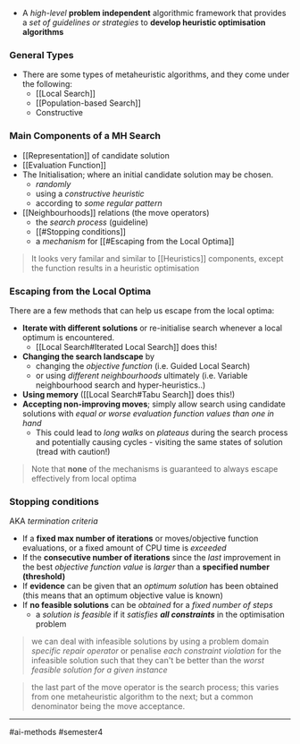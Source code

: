 - A *high-level* **problem independent** algorithmic framework that provides a *set of guidelines or strategies* to **develop heuristic optimisation algorithms**

### General Types
- There are some types of metaheuristic algorithms, and they come under the following:
	- [[Local Search]]
	- [[Population-based Search]]
	- Constructive

### Main Components of a MH Search
- [[Representation]] of candidate solution
- [[Evaluation Function]]
- The Initialisation; where an initial candidate solution may be chosen.
	- *randomly*
	- using a *constructive heuristic*
	- according to *some regular pattern*
- [[Neighbourhoods]] relations (the move operators)
	- the *search process* (guideline)
	- [[#Stopping conditions]]
	- a *mechanism* for [[#Escaping from the Local Optima]]

> It looks very familar and similar to [[Heuristics]] components, except the function results in a heuristic optimisation

### Escaping from the Local Optima
There are a few methods that can help us escape from the local optima:
- **Iterate with different solutions** or re-initialise search whenever a local optimum is encountered.
	- [[Local Search#Iterated Local Search]] does this! 
- **Changing the search landscape** by
	- changing the *objective function* (i.e. Guided Local Search)
	- or using *different neighbourhoods* ultimately (i.e. Variable neighbourhood search and hyper-heuristics..)
- **Using memory** ([[Local Search#Tabu Search]] does this!)
- **Accepting non-improving moves**; simply allow search using candidate solutions with *equal or worse evaluation function values than one in hand*
	- This could lead to *long walks* on *plateaus* during the search process and potentially causing cycles - visiting the same states of solution (tread with caution!)

> Note that **none** of the mechanisms is guaranteed to always escape effectively from local optima

### Stopping conditions
AKA *termination criteria*
- If a **fixed max number of iterations** or moves/objective function evaluations, or a fixed amount of CPU time is *exceeded*
- If the **consecutive number of iterations** since the *last* improvement in the best *objective function value* is *larger* than a **specified number (threshold)**
- If **evidence** can be given that an *optimum solution* has been obtained (this means that an optimum objective value is known)
- If **no feasible solutions** can be *obtained* for a *fixed number of steps* 
	- a *solution is feasible* if it *satisfies **all constraints*** in the optimisation problem
> we can deal with infeasible solutions by using a problem domain *specific repair operator* or penalise *each constraint violation* for the infeasible solution such that they can't be better than the *worst feasible solution for a given instance*

> the last part of the move operator is the search process; this varies from one metaheuristic algorithm to the next; but a common denominator being the move acceptance.

---

#ai-methods #semester4 